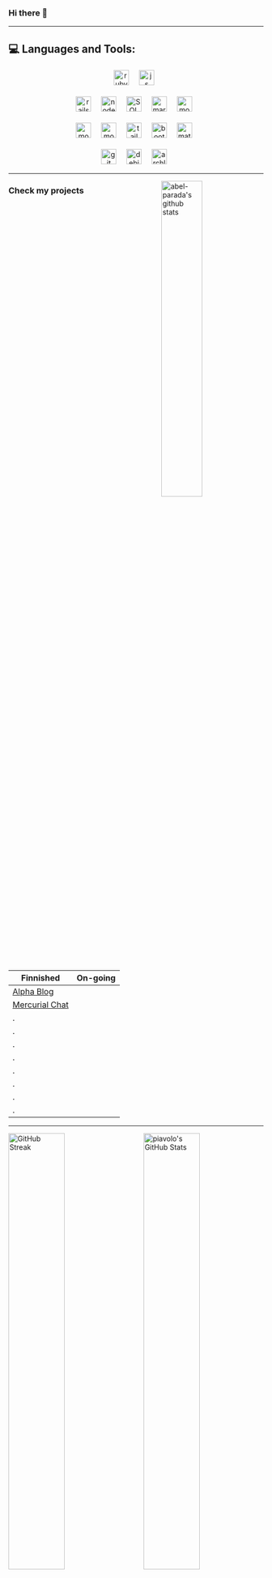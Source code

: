 ### Hi there 👋
<!-- ![](https://komarev.com/ghpvc/?username=your-github-piavolo&style=for-the-badge&color=blueviolet) -->

<!--
**piavolo/piavolo** is a ✨ _special_ ✨ repository because its `README.md` (this file) appears on your GitHub profile.

Here are some ideas to get you started:

- 🔭 I’m currently working on ...
- 🌱 I’m currently learning ...
- 👯 I’m looking to collaborate on ...
- 🤔 I’m looking for help with ...
- 💬 Ask me about ...
- 📫 How to reach me: ...
- 😄 Pronouns: ...
- ⚡ Fun fact: ...
-->

***

## 💻 Languages and Tools:

<div align="center">

 <img src="https://img.shields.io/badge/Ruby-A91401?style=for-the-badge&logo=ruby&logoColor=white" alt="ruby" height="30" style="vertical-align:top; margin:4px">&nbsp;&nbsp;
 <img src="https://img.shields.io/badge/-JavaScript-E5D10F?&style=for-the-badge&logo=javascript&logoColor=black" alt="js" height="30" style="vertical-align:top; margin:4px">&nbsp;&nbsp;
 <!-- <img src="https://img.shields.io/badge/Python-346C99?style=for-the-badge&logo=python&logoColor=FFCE3D" alt="python" height="30" style="vertical-align:top; margin:4px">&nbsp;&nbsp; -->
 <img src="https://img.shields.io/badge/Rails-B11932?style=for-the-badge&logo=rubyonrails&logoColor=white" alt="rails" height="30" style="vertical-align:top; margin:4px">&nbsp;&nbsp;
 <img src="https://img.shields.io/badge/Node.js-333333?style=for-the-badge&logo=nodedotjs&logoColor=84CC2B" alt="node.js" height="30" style="vertical-align:top; margin:4px">&nbsp;&nbsp;
 <img src="https://img.shields.io/badge/SQL-00618A?style=for-the-badge&logo=sqlite&logoColor=E48E00" alt="SQL" height="30" style="vertical-align:top; margin:4px">&nbsp;&nbsp;
 <img src="https://img.shields.io/badge/MariaDB-003545?style=for-the-badge&logo=mariadb&logoColor=C1775A" alt="mariadb" height="30" style="vertical-align:top; margin:4px">&nbsp;&nbsp;
 <img src="https://img.shields.io/badge/MongoDB-001E2B?style=for-the-badge&logo=mongodb&logoColor=00ED64" alt="mongo" height="30" style="vertical-align:top; margin:4px">&nbsp;&nbsp;
 <!-- <img src="https://img.shields.io/badge/Express-%23404d59.svg?style=for-the-badge&logo=express&logoColor=%2361DAFB" alt="express" height="30" style="vertical-align:top; margin:4px">&nbsp;&nbsp; -->
 <!-- <img src="https://img.shields.io/badge/React-20232A?style=for-the-badge&logo=react&logoColor=61DAFB" alt="react" height="30" style="vertical-align:top; margin:4px">&nbsp;&nbsp; -->
 <!-- <img src="https://img.shields.io/badge/redux-%23593d88.svg?style=for-the-badge&logo=redux&logoColor=white" alt="redux" height="30" style="vertical-align:top; margin:4px">&nbsp;&nbsp; -->
 <!-- <img src="https://img.shields.io/badge/React_Native-20232A?style=for-the-badge&logo=react&logoColor=61DAFB" alt="native" height="30" style="vertical-align:top; margin:4px">&nbsp;&nbsp; -->
 <!-- <img src="https://img.shields.io/badge/Django-092E20?style=for-the-badge&logo=django&logoColor=white" alt="django" height="30" style="vertical-align:top; margin:4px">&nbsp;&nbsp; -->
 <!-- <img src="https://img.shields.io/badge/PostgreSQL-316192?style=for-the-badge&logo=postgresql&logoColor=white" alt="postgre" height="30" style="vertical-align:top; margin:4px">&nbsp;&nbsp; -->
 <img src="https://img.shields.io/badge/-html5-E34F26?&style=for-the-badge&logo=html5&logoColor=white" alt="mongo" height="30" style="vertical-align:top; margin:4px">&nbsp;&nbsp;
 <img src="https://img.shields.io/badge/-css3-1572B6?&style=for-the-badge&logo=css3&logoColor=white" alt="mongo" height="30" style="vertical-align:top; margin:4px">&nbsp;&nbsp;
 <img src="https://img.shields.io/badge/Tailwind_CSS-0F172A?style=for-the-badge&logo=tailwind-css&logoColor=38BDF8" alt="tailwind" height="30" style="vertical-align:top; margin:4px">&nbsp;&nbsp;
 <img src="https://img.shields.io/badge/Bootstrap-563D7C?style=for-the-badge&logo=bootstrap&logoColor=white"  alt="bootstrap" height="30" style="vertical-align:top; margin:4px">&nbsp;&nbsp;
 <img src="https://img.shields.io/badge/Semantic_UI-38B2AC.svg?style=for-the-badge&logo=semanticui&logoColor=white" alt="material-UI" height="30" style="vertical-align:top; margin:4px">&nbsp;&nbsp;
 <!-- <img src="https://img.shields.io/badge/-cypress-%23E5E5E5?style=for-the-badge&logo=cypress&logoColor=058a5e" alt="cypress" height="30" style="vertical-align:top; margin:4px">&nbsp;&nbsp; -->
 <!-- <img src="https://img.shields.io/badge/-jest-%23C21325?style=for-the-badge&logo=jest&logoColor=white" alt="Jest" height="30" style="vertical-align:top; margin:4px">&nbsp;&nbsp; -->
 <img src="https://img.shields.io/badge/-Git-F05032?style=for-the-badge&logo=git&logoColor=white" alt="git" height="30" style="vertical-align:top; margin:4px">&nbsp;&nbsp;
 <img src="https://img.shields.io/badge/-Debian-FCFCFC?style=for-the-badge&logo=debian&logoColor=D80F56" alt="debian" height="30" style="vertical-align:top; margin:4px">&nbsp;&nbsp;
 <img src="https://img.shields.io/badge/-Arch_Linux-20232A?style=for-the-badge&logo=archlinux&logoColor=1094D2" alt="archlinux" height="30" style="vertical-align:top; margin:4px">&nbsp;&nbsp;
</div>

***

<!-- (BEST THEMES: synthwave, radical) -->

<p><img width="40%" align="right" alt="abel-parada's github stats" src="https://github-readme-stats.vercel.app/api/top-langs/?username=piavolo&layout=donut-vertical&hide_border=true&theme=transparent" /></p>

<!-- ![Top Langs](https://github-readme-stats.vercel.app/api/top-langs/?username=piavolo&layout=compact) -->
<!-- [![Top Langs](https://github-readme-stats.vercel.app/api/top-langs/?username=piavolo&layout=donut)](https://github.com/piavolo/github-readme-stats) -->

### Check my projects

| Finnished| On-going|
| ------------- | ------------- |
| [Alpha Blog](https://github.com/piavolo/alpha-blog) | |
| [Mercurial Chat](https://github.com/piavolo/mercurial_chat) |
| . |
| . |
| . |
| . |  |
| . |  |
| . |  |
| . |  |
| . |  |

***

<img width="47%" align="left" alt="GitHub Streak" src="https://github-readme-streak-stats.herokuapp.com/?user=piavolo&hide_border=true&theme=transparent" />
<img width="47%" align="right" alt="piavolo's GitHub Stats" src="https://github-readme-stats.vercel.app/api?username=piavolo&show_icons=true&hide_border=true&theme=transparent" />
